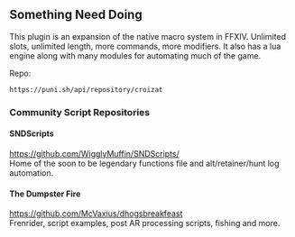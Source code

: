 ## Something Need Doing

This plugin is an expansion of the native macro system in FFXIV. Unlimited slots, unlimited length, more commands, more modifiers. It also has a lua engine along with many modules for automating much of the game.

Repo:
```
https://puni.sh/api/repository/croizat
```


### Community Script Repositories

#### SNDScripts 
https://github.com/WigglyMuffin/SNDScripts/  
Home of the soon to be legendary functions file and alt/retainer/hunt log automation.  

#### The Dumpster Fire
https://github.com/McVaxius/dhogsbreakfeast  
Frenrider, script examples, post AR processing scripts, fishing and more.
